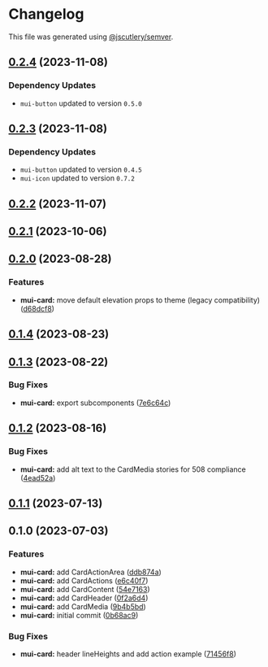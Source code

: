 # Changelog

This file was generated using [@jscutlery/semver](https://github.com/jscutlery/semver).

## [0.2.4](https://github.com/Availity/element/compare/@availity/mui-card@0.2.3...@availity/mui-card@0.2.4) (2023-11-08)

### Dependency Updates

* `mui-button` updated to version `0.5.0`
## [0.2.3](https://github.com/Availity/element/compare/@availity/mui-card@0.2.2...@availity/mui-card@0.2.3) (2023-11-08)

### Dependency Updates

* `mui-button` updated to version `0.4.5`
* `mui-icon` updated to version `0.7.2`
## [0.2.2](https://github.com/Availity/element/compare/@availity/mui-card@0.2.1...@availity/mui-card@0.2.2) (2023-11-07)

## [0.2.1](https://github.com/Availity/element/compare/@availity/mui-card@0.2.0...@availity/mui-card@0.2.1) (2023-10-06)

## [0.2.0](https://github.com/Availity/element/compare/@availity/mui-card@0.1.4...@availity/mui-card@0.2.0) (2023-08-28)

### Features

- **mui-card:** move default elevation props to theme (legacy compatibility) ([d68dcf8](https://github.com/Availity/element/commit/d68dcf8ac16091a7d2d37cebbe19b4645708a28b))

## [0.1.4](https://github.com/Availity/element/compare/@availity/mui-card@0.1.3...@availity/mui-card@0.1.4) (2023-08-23)

## [0.1.3](https://github.com/Availity/element/compare/@availity/mui-card@0.1.2...@availity/mui-card@0.1.3) (2023-08-22)

### Bug Fixes

- **mui-card:** export subcomponents ([7e6c64c](https://github.com/Availity/element/commit/7e6c64c3a22a20213962434b059a7096ce51899c))

## [0.1.2](https://github.com/Availity/element/compare/@availity/mui-card@0.1.1...@availity/mui-card@0.1.2) (2023-08-16)

### Bug Fixes

- **mui-card:** add alt text to the CardMedia stories for 508 compliance ([4ead52a](https://github.com/Availity/element/commit/4ead52a56ce0c604d21f0dfd914fa19fbfa7a610))

## [0.1.1](https://github.com/Availity/element/compare/@availity/mui-card@0.1.0...@availity/mui-card@0.1.1) (2023-07-13)

## 0.1.0 (2023-07-03)

### Features

- **mui-card:** add CardActionArea ([ddb874a](https://github.com/Availity/element/commit/ddb874a5857f494e74d4e177624d8796435634dc))
- **mui-card:** add CardActions ([e6c40f7](https://github.com/Availity/element/commit/e6c40f73ce629254f5bad9bcda66ebcec963bc17))
- **mui-card:** add CardContent ([54e7163](https://github.com/Availity/element/commit/54e716326bd73429905feb86a3f13afbcbbf2a29))
- **mui-card:** add CardHeader ([0f2a6d4](https://github.com/Availity/element/commit/0f2a6d4a321907e0a394120096efc26985aab45f))
- **mui-card:** add CardMedia ([9b4b5bd](https://github.com/Availity/element/commit/9b4b5bdba2dde82035e52ffb5db0d482e652725a))
- **mui-card:** initial commit ([0b68ac9](https://github.com/Availity/element/commit/0b68ac90897d16278d82d02a590ba884d00bb693))

### Bug Fixes

- **mui-card:** header lineHeights and add action example ([71456f8](https://github.com/Availity/element/commit/71456f82a5ace78ef7da752dc649dba709174e02))
